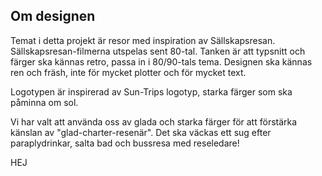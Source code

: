 ## Om designen

Temat i detta projekt är resor med inspiration av Sällskapsresan. Sällskapsresan-filmerna utspelas sent 80-tal. Tanken är att typsnitt och färger ska kännas retro, passa in i 80/90-tals tema. Designen ska kännas ren och fräsh, inte för mycket plotter och för mycket text.

Logotypen är inspirerad av Sun-Trips logotyp, starka färger som ska påminna om sol.

Vi har valt att använda oss av glada och starka färger för att förstärka känslan av "glad-charter-resenär". Det ska väckas ett sug efter paraplydrinkar, salta bad och bussresa med reseledare! 


HEJ
